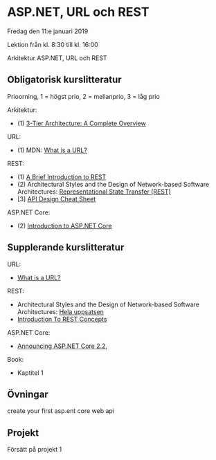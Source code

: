 # ASP.NET, URL och REST

Fredag den 11:e januari 2019

Lektion från kl. 8:30 till kl. 16:00

Arkitektur
ASP.NET, URL och REST

## Obligatorisk kurslitteratur
Prioorning, 1 = högst prio, 2 = mellanprio, 3 = låg prio

Arkitektur:
* (1) [3-Tier Architecture: A Complete Overview](https://www.jinfonet.com/resources/bi-defined/3-tier-architecture-complete-overview/)

URL:
* (1) MDN: [What is a URL?](https://developer.mozilla.org/en-US/docs/Learn/Common_questions/What_is_a_URL)

REST:
* (1) [A Brief Introduction to REST](https://www.infoq.com/articles/rest-introduction)
* (2) Architectural Styles and the Design of Network-based Software Architectures: [Representational State Transfer (REST)](https://www.ics.uci.edu/~fielding/pubs/dissertation/rest_arch_style.htm)
* [3] [API Design Cheat Sheet](https://github.com/RestCheatSheet/api-cheat-sheet#api-design-cheat-sheet)

ASP.NET Core:
* (2) [Introduction to ASP.NET Core](https://docs.microsoft.com/en-us/aspnet/core/?view=aspnetcore-2.2)

## Supplerande kurslitteratur
URL:
* [What is a URL?](https://launchschool.com/books/http/read/what_is_a_url)

REST:
* Architectural Styles and the Design of Network-based Software Architectures: [Hela uppsatsen](https://www.ics.uci.edu/~fielding/pubs/dissertation/top.htm)
* [Introduction To REST Concepts](https://www.javacodegeeks.com/2012/10/introduction-to-rest-concepts.html)

ASP.NET Core:
* [Announcing ASP.NET Core 2.2,](https://blogs.msdn.microsoft.com/webdev/2018/12/04/asp-net-core-2-2-available-today/)

Book: 
* Kaptitel 1

## Övningar
create your first asp.ent core web api

## Projekt
Försätt på projekt 1